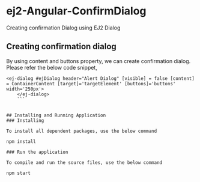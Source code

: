 # ej2-Angular-ConfirmDialog
Creating confirmation Dialog using EJ2 Dialog

## Creating confirmation dialog

By using content and buttons property, we can create confirmation dialog. Please refer the below code snippet,
```
<ej-dialog #ejDialog header="Alert Dialog" [visible] = false [content] = ContainerContent [target]='targetElement' [buttons]='buttons' width='250px'>
    </ej-dialog>
    ```


## Installing and Running Application
### Installing

To install all dependent packages, use the below command

npm install

### Run the application

To compile and run the source files, use the below command

npm start
